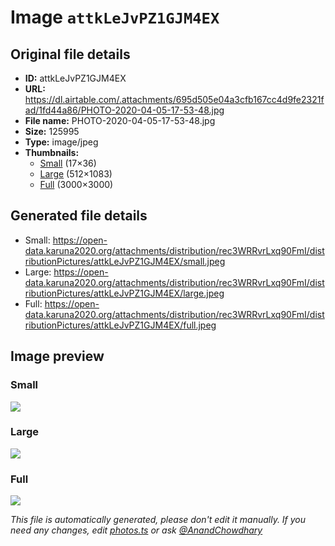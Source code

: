 # Image `attkLeJvPZ1GJM4EX`

## Original file details

- **ID:** attkLeJvPZ1GJM4EX
- **URL:** https://dl.airtable.com/.attachments/695d505e04a3cfb167cc4d9fe2321fad/1fd44a86/PHOTO-2020-04-05-17-53-48.jpg
- **File name:** PHOTO-2020-04-05-17-53-48.jpg
- **Size:** 125995
- **Type:** image/jpeg
- **Thumbnails:**
  - [Small](https://dl.airtable.com/.attachmentThumbnails/576b40d7999a3a4a9558550653f72847/d3c4e45e) (17×36)
  - [Large](https://dl.airtable.com/.attachmentThumbnails/5cb4692fc8f75231c6a8c4d4ed2690e1/24a0ae0d) (512×1083)
  - [Full](https://dl.airtable.com/.attachmentThumbnails/b4a34ba3832a5f5f59a52f166ac65b6f/3c0741df) (3000×3000)

## Generated file details

- Small: https://open-data.karuna2020.org/attachments/distribution/rec3WRRvrLxq90FmI/distributionPictures/attkLeJvPZ1GJM4EX/small.jpeg
- Large: https://open-data.karuna2020.org/attachments/distribution/rec3WRRvrLxq90FmI/distributionPictures/attkLeJvPZ1GJM4EX/large.jpeg
- Full: https://open-data.karuna2020.org/attachments/distribution/rec3WRRvrLxq90FmI/distributionPictures/attkLeJvPZ1GJM4EX/full.jpeg

## Image preview

### Small

![](https://open-data.karuna2020.org/attachments/distribution/rec3WRRvrLxq90FmI/distributionPictures/attkLeJvPZ1GJM4EX/small.jpeg)

### Large

![](https://open-data.karuna2020.org/attachments/distribution/rec3WRRvrLxq90FmI/distributionPictures/attkLeJvPZ1GJM4EX/large.jpeg)

### Full

![](https://open-data.karuna2020.org/attachments/distribution/rec3WRRvrLxq90FmI/distributionPictures/attkLeJvPZ1GJM4EX/full.jpeg)

_This file is automatically generated, please don't edit it manually. If you need any changes, edit [photos.ts](/photos.ts) or ask [@AnandChowdhary](https://github.com/AnandChowdhary)_
